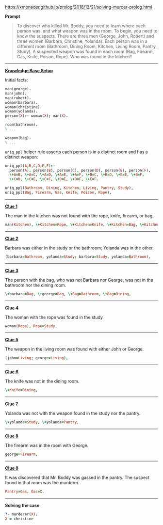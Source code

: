 https://xmonader.github.io/prolog/2018/12/21/solving-murder-prolog.html

**Prompt**

> To discover who killed Mr. Boddy, you need to learn where each person was, and what weapon was in the room. To begin, you need to know the suspects. There are three men (George, John, Robert) and three women (Barbara, Christine, Yolanda). Each person was in a different room (Bathroom, Dining Room, Kitchen, Living Room, Pantry, Study). A suspected weapon was found in each room (Bag, Firearm, Gas, Knife, Poison, Rope). Who was found in the kitchen?

---

[**Knowledge Base Setup**](/prolog/prolog.pl#L1-L23)

Initial facts:

```prolog
man(george).
man(john).
man(robert).
woman(barbara).
woman(christine).
woman(yolanda).
person(X):- woman(X); man(X).

room(bathroom).
% ...

weapon(bag).
% ...
```

`uniq_ppl` helper rule asserts each person is in a distinct room and has a distinct weapon:

```prolog
uniq_ppl(A,B,C,D,E,F):- 
  person(A), person(B), person(C), person(D), person(E), person(F),
  \+A=B, \+A=C, \+A=D, \+A=E, \+A=F, \+B=C, \+B=D, \+B=E, \+B=F,
  \+C=D, \+C=E, \+C=F, \+D=E, \+D=F, \+E=F.

uniq_ppl(Bathroom, Dining, Kitchen, Living, Pantry, Study),
uniq_ppl(Bag, Firearm, Gas, Knife, Poison, Rope),
```

---

[**Clue 1**](/prolog//prolog.pl#L46)

The man in the kitchen was not found with the rope, knife, firearm, or bag.

```prolog
man(Kitchen), \+Kitchen=Rope, \+Kitchen=Knife, \+Kitchen=Bag, \+Kitchen=Firearm,
```

---

[**Clue 2**](/prolog//prolog.pl#L49)

Barbara was either in the study or the bathroom; Yolanda was in the other.

```prolog
(barbara=Bathroom, yolanda=Study; barbara=Study, yolanda=Bathroom),
```

---

[**Clue 3**](/prolog//prolog.pl#L52)

The person with the bag, who was not Barbara nor George, was not in the bathroom nor the dining room. 

```prolog
\+barbara=Bag, \+george=Bag, \+Bag=Bathroom, \+Bag=Dining,
```

---

[**Clue 4**](/prolog//prolog.pl#L55)

The woman with the rope was found in the study.

```prolog
woman(Rope), Rope=Study,
```

---

[**Clue 5**](/prolog//prolog.pl#L58)

The weapon in the living room was found with either John or George.

```prolog
(john=Living; george=Living),
```

---

[**Clue 6**](/prolog//prolog.pl#L61)

The knife was not in the dining room.

```prolog
\+Knife=Dining,
```

---

[**Clue 7**](/prolog//prolog.pl#L64)

Yolanda was not with the weapon found in the study nor the pantry.

```prolog
\+yolanda=Study, \+yolanda=Pantry,
```

---

[**Clue 8**](/prolog//prolog.pl#L67)

The firearm was in the room with George. 

```prolog
george=Firearm,
```

---

[**Clue 8**](/prolog//prolog.pl#L70)

It was discovered that Mr. Boddy was gassed in the pantry. The suspect found in that room was the murderer.

```prolog
Pantry=Gas, Gas=X.
```

---

**Solving the case**

```prolog
?- murderer(X).
X = christine
```



